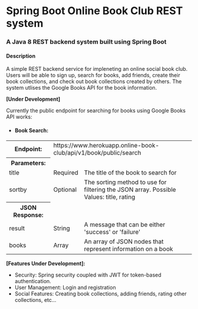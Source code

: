 # Spring Boot Online Book Club REST system
### A Java 8 REST backend system built using Spring Boot

#### Description
A simple REST backend service for impleneting an online social book club. Users will be able to sign up, search for books, add friends, create their book collections, and check out book collections created by others. The system utlises the Google Books API for the book information.

__[Under Development]__

Currently the public endpoint for searching for books using Google Books API works:

* #### Book Search:
<table>
  <tr>
    <th>Endpoint:</th>
    <td colspan = "2">https://www.herokuapp.online-book-club/api/v1/book/public/search</td>
   </tr>
   <tr>
    <th>Parameters:</th>
    <td colspan = "2"></td>
   </tr>
   <tr>
    <td>title</td>
    <td>Required</td>
    <td>The title of the book to search for</td>
   </tr>
   <tr>
    <td>sortby</td>
    <td>Optional</td>
    <td>The sorting method to use for filtering the JSON array. Possible Values: title, rating</td>
   </tr>
   <tr>
    <th>JSON Response:</th>
    <td colspan = "2"></td>
   </tr>
   <tr>
    <td>result</td>
    <td>String</td>
    <td>A message that can be either 'success' or 'failure'</td>
   </tr>
   <tr>
    <td>books</td>
    <td>Array</td>
    <td>An array of JSON nodes that represent information on a book</td>
   </tr>
</table>

__[Features Under Development]:__

* Security: Spring security coupled with JWT for token-based authentication.
* User Management: Login and registration
* Social Features: Creating book collections, adding friends, rating other collections, etc...
